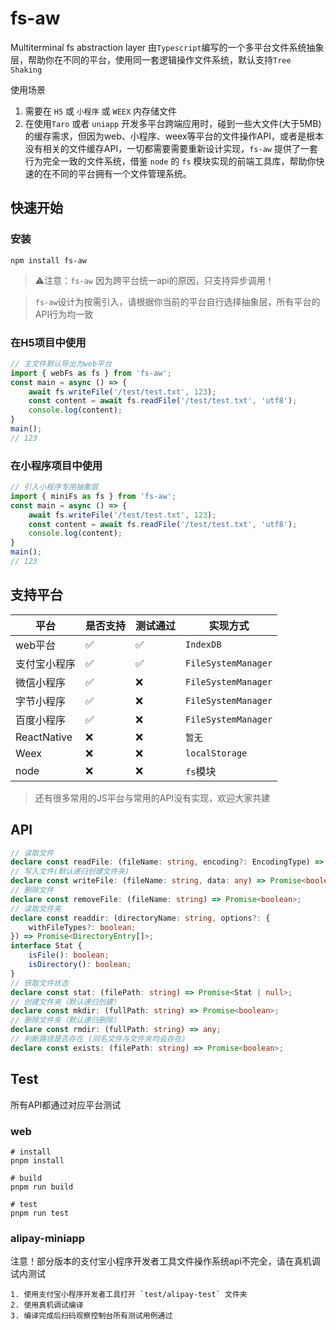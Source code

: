 # fs-aw

Multiterminal fs abstraction layer
由`Typescript`编写的一个多平台文件系统抽象层，帮助你在不同的平台，使用同一套逻辑操作文件系统，默认支持`Tree Shaking`

使用场景
1. 需要在 `H5` 或 `小程序` 或 `WEEX` 内存储文件
2. 在使用`Taro` 或者 `uniapp` 开发多平台跨端应用时，碰到一些大文件(大于5MB)的缓存需求，但因为web、小程序、weex等平台的文件操作API，或者是根本没有相关的文件缓存API，一切都需要需要重新设计实现，`fs-aw` 提供了一套行为完全一致的文件系统，借鉴 `node` 的 `fs` 模块实现的前端工具库，帮助你快速的在不同的平台拥有一个文件管理系统。
## 快速开始

### 安装

```shell
npm install fs-aw
```


> ⚠️注意：`fs-aw` 因为跨平台统一api的原因，只支持异步调用！


> `fs-aw`设计为按需引入，请根据你当前的平台自行选择抽象层，所有平台的API行为均一致
### 在H5项目中使用
```js
// 主文件默认导出为web平台
import { webFs as fs } from 'fs-aw';
const main = async () => {
    await fs.writeFile('/test/test.txt', 123);
    const content = await fs.readFile('/test/test.txt', 'utf8');
    console.log(content);
}
main();
// 123
```

### 在小程序项目中使用
```js
// 引入小程序专用抽象层
import { miniFs as fs } from 'fs-aw';
const main = async () => {
    await fs.writeFile('/test/test.txt', 123);
    const content = await fs.readFile('/test/test.txt', 'utf8');
    console.log(content);
}
main();
// 123
```


## 支持平台

|  平台   | 是否支持 | 测试通过 |实现方式|
|  ----  | ----  |----|----|
| web平台  | ✅ |✅|`IndexDB`|
| 支付宝小程序  | ✅ |✅|`FileSystemManager`|
| 微信小程序  | ✅ |❌|`FileSystemManager`|
| 字节小程序  | ✅ |❌|`FileSystemManager`|
| 百度小程序  | ✅ |❌|`FileSystemManager`|
| ReactNative|❌| ❌| `暂无`|
| Weex | ❌| ❌ | `localStorage`|
| node  | ❌ |❌|`fs`模块|


> 还有很多常用的JS平台与常用的API没有实现，欢迎大家共建

## API

```ts
// 读取文件
declare const readFile: (fileName: string, encoding?: EncodingType) => Promise<any>;
// 写入文件(默认递归创建文件夹)
declare const writeFile: (fileName: string, data: any) => Promise<boolean>;
// 删除文件
declare const removeFile: (fileName: string) => Promise<boolean>;
// 读取文件夹
declare const readdir: (directoryName: string, options?: {
    withFileTypes?: boolean;
}) => Promise<DirectoryEntry[]>;
interface Stat {
    isFile(): boolean;
    isDirectory(): boolean;
}
// 获取文件状态
declare const stat: (filePath: string) => Promise<Stat | null>;
// 创建文件夹（默认递归创建）
declare const mkdir: (fullPath: string) => Promise<boolean>;
// 删除文件夹（默认递归删除）
declare const rmdir: (fullPath: string) => any;
// 判断路径是否存在 (同名文件与文件夹均会存在)
declare const exists: (filePath: string) => Promise<boolean>;
```


## Test
所有API都通过对应平台测试
### web
```shell
# install
pnpm install

# build
pnpm run build

# test
pnpm run test
```

### alipay-miniapp
注意！部分版本的支付宝小程序开发者工具文件操作系统api不完全，请在真机调试内测试
```shell
1. 使用支付宝小程序开发者工具打开 `test/alipay-test` 文件夹
2. 使用真机调试编译
3. 编译完成后扫码观察控制台所有测试用例通过
```